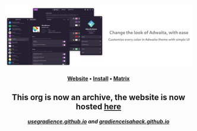 <div align="center">
  <a href="https://github.com/GradienceTeam/Gradience">
    <img src="https://github.com/GradienceTeam/Design/blob/main/Covers/cover.png" alt="Cover">
  </a>
<h4>
  <p>
    <a href="https://gradienceteam.github.io/">Website</a> •
    <a href="https://github.com/GradienceTeam/Gradience/tree/main#building-and-installing">Install</a> •
    <a href="https://matrix.to/#/#Gradience:matrix.org">Matrix</a>
  </p>
  </h4>
  
## This org is now an archive, the website is now hosted [here](https://github.com/GradienceTeam/GradienceTeam.github.io)

  ##### [usegradience.github.io](https://usegradience.github.io) and [gradienceisahack.github.io](https://gradienceisahack.github.io)
</div>

